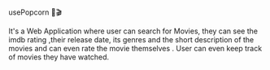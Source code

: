 usePopcorn 🍿🎬

It's a Web Application where user can search for Movies, they can see the imdb rating ,their release date, its genres and the short description of the movies and can even rate the movie themselves . User can even keep track of movies they have watched. 
